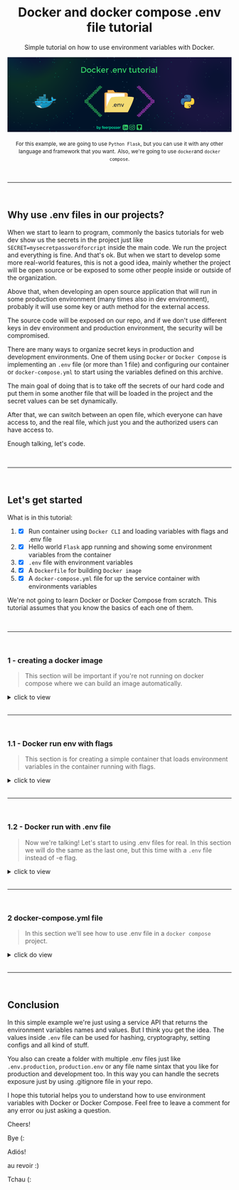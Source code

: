 <div align="center">

# Docker and docker compose .env file tutorial

Simple tutorial on how to use environment variables with Docker.

![image](./assets/img/0.png)

<small>For this example, we are going to use `Python Flask`, but you can use it with any other language and framework that you want.</small>
<small>Also, we're going to use `docker`and `docker compose`.</small>
 
</div>

<br>
<hr>
<br>

## Why use .env files in our projects?
When we start to learn to program, commonly the basics tutorials for web dev show us the secrets in the project just like `SECRET=mysecretpasswordforcript` inside the main code. We run the project and everything is fine. And that's ok. But when we start to develop some more real-world features, this is not a good idea, mainly whether the project will be open source or be exposed to some other people inside or outside of the organization.

Above that, when developing an open source application that will run in some production environment (many times also in dev environment), probably it will use some key or auth method for the external access.

The source code will be exposed on our repo, and if we don't use different keys in dev environment and production environment, the security will be compromised.

There are many ways to organize secret keys in production and development environments. One of them using `Docker` or `Docker Compose` is implementing an `.env` file (or more than 1 file) and configuring our container or `docker-compose.yml` to start using the variables defined on this archive.

The main goal of doing that is to take off the secrets of our hard code and put them in some another file that will be loaded in the project and the secret values can be set dynamically.

After that, we can switch between an open file, which everyone can have access to, and the real file, which just you and the authorized users can have access to.

Enough talking, let's code.

<br>
<hr>
<br>

## Let's get started

What is in this tutorial:
1. - [x] Run container using `Docker CLI` and loading variables with flags and .env file 
2. - [x] Hello world `Flask` app running and showing some environment variables from the container 
3. - [x] `.env` file with environment variables
4. - [x] A `Dockerfile` for building `Docker image`
5. - [x] A `docker-compose.yml` file for up the service container with environments variables

We're not going to learn Docker or Docker Compose from scratch. This tutorial assumes that you know the basics of each one of them.

<br>
<hr>
<br>

### 1 - creating a docker image
> This section will be important if you're not running on docker compose where we can build an image automatically.

<details>
<summary>click to view</summary>
First things first, let's create the image that will be used to start the container. To do that just type it the following command inside the Dockerfile directory:

`docker build . -t docker-tutorial-image`

This will build an image based on Dockerfile with the tag 'docker-tutorial-image' or whatever other name you want.

After building it, you can check it out to have sure that everything is fine just typing the command below for to list all available images:

`docker images`

<div align="center"><small>If the build was executed with no error, you'd see its image in the list.</small></div>
</details>

<br>
<hr>
<br>

### 1.1 - Docker run env with flags
> This section is for creating a simple container that loads environment variables in the container running with flags.

<details>
<summary>click to view</summary>
To start the container by using the image created in the last section, just type the following command:

`docker run -p 80:5000 --name testing -e NAME=myname -d docker-tutorial-image`

The command above with `-p` flag connect the 80 host port to the 5000 container port, wich is the port running the Flask service. The `--name` flag set a name to the container, wich you can check by typing the command:

`docker ps`

and searching for name column with container called 'testing' or any name that you settled. The `-e` flag is who insert the variables in the container. The -e is folowed by this sintax:

`VARIABLE=VALUE`

This will create inside the container a environment variable with the name and value that you type. After start the container you can check this by going inside the container with command `docker exec -it container-name bash` and run the `set` command.

The `-d` flag runs the container in background. Last but not least, the tag image used in the build section.

Now, we can open the browser and check the results by fallowing the URL:

`http://localhost`.

<div align="center">

![image](./assets/img/1.png)
</div>

As you can see, the API run inside the container returns a list with varibles, where the 'NAME' variable have the value set in the -e flag. If you type more -e flags fallowed by VAR-NAME=VALUE, it will be showed in browser.

<div align="center"><small>But just GITHUB, INSTAGRAM, LINKEDIN, NAME and YOUTUBE will appear because of the <a src="./tutorial/app.py">app.py</a> script behaviour. You can change it as you want.</small></div>

</details>

<br>
<hr>
<br>

### 1.2 - Docker run with .env file
>Now we're talking! Let's start to using .env files for real. In this section we will do the same as the last one, but this time with a `.env` file instead of -e flag.

<details>
<summary>click to view</summary>
Loading values from archives is a very common way to deal with secrets in programming.

The [.env file](https://docs.docker.com/compose/env-file/) is a default method available in `Docker` and `Docker Compose` to start any service with the values inside the `.env`.

Is very simple to use. In the `.env` just write your variables one bellow the other with the following sintax:<br>
`VARIABLE_NAME=VALUE`

You can see this in the [.env file](./tutorial/.env) inside the tutorial folder. Sometimes, depending on the string format, the variables will use some special character(s) that can be interpreted by the shell as a comment or something. In this case you can use [simple quotes to avoid the default behaviour](https://github.com/docker/compose/issues/8607#issuecomment-938235797): `VARNAME='VALUE'`.

In that way we can define files for being used in dev and production environment and switch between then, also managing which one you want to expose by using [.gitignore](https://git-scm.com/docs/gitignore).

To start a container loading a file, just type the command bellow inside the tutorial folder:

`docker run -p 80:5000 --name tutorial --env-file .env docker-tutorial-image`

The only news here is the `--env-file` flag, which is used to define the path to the file that will be used to load the enrivonment variables to the container.

Now, if you open the `http://localhost` address:

<div align="center">

![image](./assets/img/2.png)

</div>

All the variables inside .env are loaded to the container, which runs the Flask API that return then to the browser.

</details>

<br>
<hr>
<br>

### 2 docker-compose.yml file
> In this section we'll see how to use .env file in a `docker compose` project.

<details>
<summary>click do view</summary>

In [Docker Compose](https://docs.docker.com/compose/) things are a little bit different and with more clean commands. In the [docker-compose.yml](./tutorial/docker-compose.yaml) file there are some definitions that able us to just run the fallowing command inside the tutorial folder to get everything up and running:

`docker compose up --build -d`

<small>Depending on the Docker environ version that you're using maybe run with 'docker-compose' instead.</small>

If you refresh the page, will se the exactly same result as before. Let's understand what just it happened.

The `up` command is to set up and run the services defined inside docker-compose file, while `--build` flag is to build the image if the image dont exists (must be configured in the build definition inside the docker-compose.yml service level. Without it, will wont work and you'll need to build the image on your own before start thedocker compose) and `-d` flag is to run everything on background.

In the service level indentation you'll find a `env_file` definition that uses the `.env` archive. This will load the file and bring the variables to the container config. 

Right bellow there is the `environment` definition. The sintax is very simple: `CONTAINER_VARIABLE=${ENV_FILE_VARIABLE}`. The values of the `.env file` variables will be stored in the container variables. Using that you can just change the `env_file` path to switch between files that will be loaded in the service container.

After testing just execute the command to stop the container:
`docker compose down`

</details>

<br>
<hr>
<br>

## Conclusion

In this simple example we're just using a service API that returns the environment variables names and values. But I think you get the idea. The values inside `.env` file can be used for hashing, cryptography, setting configs and all kind of stuff.

You also can create a folder with multiple .env files just like `.env.production`, `production.env` or any file name sintax that you like for production and development too. In this way you can handle the secrets exposure just by using .gitignore file in your repo.

I hope this tutorial helps you to understand how to use environment variables with Docker or Docker Compose. Feel free to leave a comment for any error ou just asking a question. 

Cheers!

Bye (:

Adiós!

au revoir :)

Tchau (: